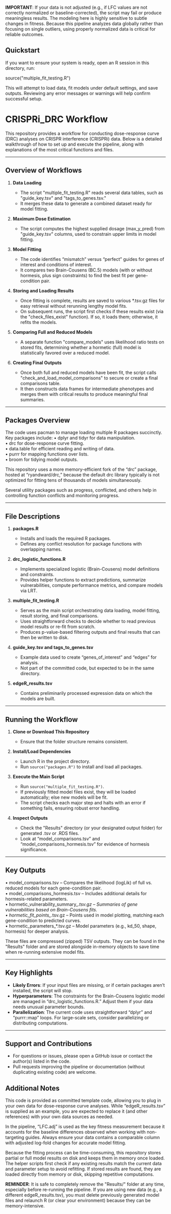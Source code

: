 **IMPORTANT**: If your data is not adjusted (e.g., if LFC values are not correctly normalized or baseline-corrected), the script may fail or produce meaningless results. The modeling here is highly sensitive to subtle changes in fitness. Because this pipeline analyzes data globally rather than focusing on single outliers, using properly normalized data is critical for reliable outcomes.

## Quickstart

If you want to ensure your system is ready, open an R session in this directory, run:
  
source("multiple_fit_testing.R")

This will attempt to load data, fit models under default settings, and save outputs. Reviewing any error messages or warnings will help confirm successful setup.

# CRISPRi_DRC Workflow

This repository provides a workflow for conducting dose-response curve (DRC) analyses on CRISPR interference (CRISPRi) data. Below is a detailed walkthrough of how to set up and execute the pipeline, along with explanations of the most critical functions and files.

---

## Overview of Workflows

1. **Data Loading**  
   - The script "multiple_fit_testing.R" reads several data tables, such as "guide_key.tsv" and "tags_to_genes.tsv."  
   - It merges these data to generate a combined dataset ready for model fitting.

2. **Maximum Dose Estimation**  
   - The script computes the highest supplied dosage (max_y_pred) from "guide_key.tsv" columns, used to constrain upper limits in model fitting.  

3. **Model Fitting**  
   - The code identifies “mismatch” versus “perfect” guides for genes of interest and conditions of interest.  
   - It compares two Brain-Cousens (BC.5) models (with or without hormesis, plus sign constraints) to find the best fit per gene-condition pair.

4. **Storing and Loading Results**  
   - Once fitting is complete, results are saved to various *.tsv.gz files for easy retrieval without rerunning lengthy model fits.  
   - On subsequent runs, the script first checks if these results exist (via the "check_files_exist" function). If so, it loads them; otherwise, it refits the models.

5. **Comparing Full and Reduced Models**  
   - A separate function "compare_models" uses likelihood ratio tests on stored fits, determining whether a hormetic (full) model is statistically favored over a reduced model.

6. **Creating Final Outputs**  
   - Once both full and reduced models have been fit, the script calls "check_and_load_model_comparisons" to secure or create a final comparisons table.  
   - It then constructs data frames for intermediate phenotypes and merges them with critical results to produce meaningful final summaries.

---

## Packages Overview

The code uses pacman to manage loading multiple R packages succinctly. Key packages include:
• dplyr and tidyr for data manipulation.  
• drc for dose-response curve fitting.  
• data.table for efficient reading and writing of data.  
• purrr for mapping functions over lists.  
• broom for tidying model outputs.  

This repository uses a more memory-efficient fork of the “drc” package, hosted at “ryandward/drc,” because the default drc library typically is not optimized for fitting tens of thousands of models simultaneously.

Several utility packages such as progress, conflicted, and others help in controlling function conflicts and monitoring progress.

---

## File Descriptions

1. **packages.R**  
   - Installs and loads the required R packages.  
   - Defines any conflict resolution for package functions with overlapping names.

2. **drc_logistic_functions.R**  
   - Implements specialized logistic (Brain-Cousens) model definitions and constraints.  
   - Provides helper functions to extract predictions, summarize vulnerabilities, compute performance metrics, and compare models via LRT.

3. **multiple_fit_testing.R**  
   - Serves as the main script orchestrating data loading, model fitting, result storing, and final comparisons.  
   - Uses straightforward checks to decide whether to read previous model results or re-fit from scratch.  
   - Produces p-value-based filtering outputs and final results that can then be written to disk.

4. **guide_key.tsv and tags_to_genes.tsv**  
   - Example data used to create “genes_of_interest” and “edges” for analysis.  
   - Not part of the committed code, but expected to be in the same directory.

5. **edgeR_results.tsv**  
   - Contains preliminarily processed expression data on which the models are built.

---

## Running the Workflow

1. **Clone or Download This Repository**  
   - Ensure that the folder structure remains consistent.

2. **Install/Load Dependencies**  
   - Launch R in the project directory.  
   - Run `source("packages.R")` to install and load all packages.

3. **Execute the Main Script**  
   - Run `source("multiple_fit_testing.R")`.  
   - If previously fitted model files exist, they will be loaded automatically; else new models will be fit.  
   - The script checks each major step and halts with an error if something fails, ensuring robust error handling.

4. **Inspect Outputs**  
   - Check the "Results" directory (or your designated output folder) for generated .tsv or .RDS files.  
   - Look at “model_comparisons.tsv” and “model_comparisons_hormesis.tsv” for evidence of hormesis significance.

---

## Key Outputs

• model_comparisons.tsv – Compares the likelihood (logLik) of full vs. reduced models for each gene-condition pair.  
• model_comparisons_hormesis.tsv – Includes additional details for hormesis-related parameters.  
• hormetic_vulnerability_summary_*.tsv.gz – Summaries of gene vulnerabilities based on Brain-Cousens fits.  
• hormetic_fit_points_*.tsv.gz – Points used in model plotting, matching each gene-condition to predicted curves.  
• hormetic_parameters_*.tsv.gz – Model parameters (e.g., kd_50, shape, hormesis) for deeper analysis.  

These files are compressed (zipped) TSV outputs. They can be found in the "Results" folder and are stored alongside in-memory objects to save time when re-running extensive model fits.

---

## Key Highlights

- **Likely Errors**: If your input files are missing, or if certain packages aren’t installed, the script will stop.  
- **Hyperparameters**: The constraints for the Brain-Cousens logistic model are managed in “drc_logistic_functions.R.” Adjust them if your data needs unusual parameter bounds.  
- **Parallelization**: The current code uses straightforward “dplyr” and “purrr::map” loops. For large-scale sets, consider parallelizing or distributing computations.  

---

## Support and Contributions

- For questions or issues, please open a GitHub issue or contact the author(s) listed in the code.
- Pull requests improving the pipeline or documentation (without duplicating existing code) are welcome.

## Additional Notes

This code is provided as committed template code, allowing you to plug in your own data for dose-response curve analyses. While “edgeR_results.tsv” is supplied as an example, you are expected to replace it (and other references) with your own data sources as needed.

In the pipeline, “LFC.adj” is used as the key fitness measurement because it accounts for the baseline differences observed when working with non-targeting guides. Always ensure your data contains a comparable column with adjusted log-fold changes for accurate model fitting.

Because the fitting process can be time-consuming, this repository stores partial or full model results on disk and keeps them in memory once loaded. The helper scripts first check if any existing results match the current data and parameter setup to avoid refitting. If stored results are found, they are loaded directly from memory or disk, skipping repetitive computations.

**REMINDER**: It is safe to completely remove the "Results/" folder at any time, especially before re-running the pipeline. If you are using new data (e.g., a different edgeR_results.tsv), you must delete previously generated model files and relaunch R (or clear your environment) because they can be memory-intensive.

